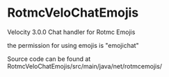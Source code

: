 # RotmcVeloChatEmojis
Velocity 3.0.0 Chat handler for Rotmc Emojis

the permission for using emojis is "emojichat"

Source code can be found at RotmcVeloChatEmojis/src/main/java/net/rotmcemojis/
